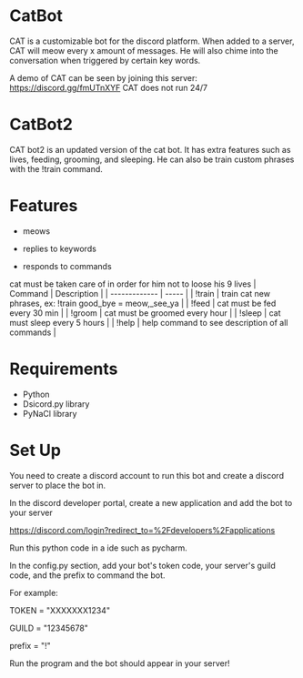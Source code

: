 # CatBot 

CAT is a customizable bot for the discord platform. 
When added to a server, CAT will meow every x amount of messages. He will also chime into the conversation when triggered by certain key words.

A demo of CAT can be seen by joining this server: https://discord.gg/fmUTnXYF CAT does not run 24/7


# CatBot2
CAT bot2 is an updated version of the cat bot. It has extra features such as lives, feeding, grooming, and sleeping. He can also be train custom phrases with the !train command.



# Features
* meows

* replies to keywords

* responds to commands


cat must be taken care of in order for him not to loose his 9 lives
| Command | Description |
| ------------- | ----- |
|  !train       | train cat new phrases, ex: !train good_bye = meow,_see_ya  |
|  !feed |  cat must be fed every 30 min  |
|  !groom |  cat must be groomed every hour  |
|  !sleep | cat must sleep every 5 hours  |
|  !help | help command to see description of all commands  |


# Requirements 
* Python 
* Dsicord.py library
* PyNaCl library

# Set Up
You need to create a discord account to run this bot and create a discord server to place the bot in.

In the discord developer portal, create a new application and add the bot to your server

https://discord.com/login?redirect_to=%2Fdevelopers%2Fapplications

Run this python code in a ide such as pycharm.

In the config.py section, add your bot's token code, your server's guild code, and the prefix to command the bot.

For example:

TOKEN = "XXXXXXX1234"

GUILD = "12345678"

prefix = "!"

Run the program and the bot should appear in your server!


